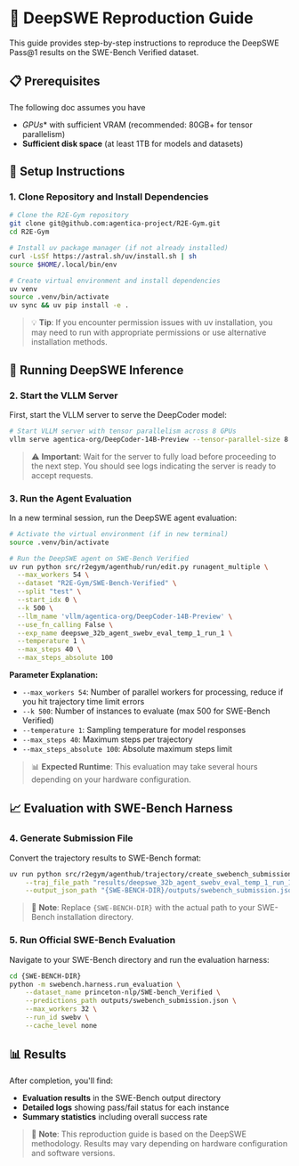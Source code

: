 # 🔬 DeepSWE Reproduction Guide

This guide provides step-by-step instructions to reproduce the DeepSWE Pass@1 results on the SWE-Bench Verified dataset.

## 📋 Prerequisites

The following doc assumes you have

- *GPUs** with sufficient VRAM (recommended: 80GB+ for tensor parallelism)
- **Sufficient disk space** (at least 1TB for models and datasets)


## 🚀 Setup Instructions

### 1. Clone Repository and Install Dependencies

```bash
# Clone the R2E-Gym repository
git clone git@github.com:agentica-project/R2E-Gym.git
cd R2E-Gym

# Install uv package manager (if not already installed)
curl -LsSf https://astral.sh/uv/install.sh | sh
source $HOME/.local/bin/env

# Create virtual environment and install dependencies
uv venv
source .venv/bin/activate
uv sync && uv pip install -e .
```

> 💡 **Tip**: If you encounter permission issues with uv installation, you may need to run with appropriate permissions or use alternative installation methods.

## 🤖 Running DeepSWE Inference

### 2. Start the VLLM Server

First, start the VLLM server to serve the DeepCoder model:

```bash
# Start VLLM server with tensor parallelism across 8 GPUs
vllm serve agentica-org/DeepCoder-14B-Preview --tensor-parallel-size 8
```

> ⚠️ **Important**: Wait for the server to fully load before proceeding to the next step. You should see logs indicating the server is ready to accept requests.

### 3. Run the Agent Evaluation

In a new terminal session, run the DeepSWE agent evaluation:

```bash
# Activate the virtual environment (if in new terminal)
source .venv/bin/activate

# Run the DeepSWE agent on SWE-Bench Verified
uv run python src/r2egym/agenthub/run/edit.py runagent_multiple \
  --max_workers 54 \
  --dataset "R2E-Gym/SWE-Bench-Verified" \
  --split "test" \
  --start_idx 0 \
  --k 500 \
  --llm_name 'vllm/agentica-org/DeepCoder-14B-Preview' \
  --use_fn_calling False \
  --exp_name deepswe_32b_agent_swebv_eval_temp_1_run_1 \
  --temperature 1 \
  --max_steps 40 \
  --max_steps_absolute 100
```

**Parameter Explanation:**
- `--max_workers 54`: Number of parallel workers for processing, reduce if you hit trajectory time limit errors
- `--k 500`: Number of instances to evaluate (max 500 for SWE-Bench Verified)
- `--temperature 1`: Sampling temperature for model responses
- `--max_steps 40`: Maximum steps per trajectory
- `--max_steps_absolute 100`: Absolute maximum steps limit

> 📊 **Expected Runtime**: This evaluation may take several hours depending on your hardware configuration.

## 📈 Evaluation with SWE-Bench Harness

### 4. Generate Submission File

Convert the trajectory results to SWE-Bench format:

```bash
uv run python src/r2egym/agenthub/trajectory/create_swebench_submission.py \
    --traj_file_path "results/deepswe_32b_agent_swebv_eval_temp_1_run_1/test_results.jsonl" \
    --output_json_path "{SWE-BENCH-DIR}/outputs/swebench_submission.json"
```

> 🔧 **Note**: Replace `{SWE-BENCH-DIR}` with the actual path to your SWE-Bench installation directory.

### 5. Run Official SWE-Bench Evaluation

Navigate to your SWE-Bench directory and run the evaluation harness:

```bash
cd {SWE-BENCH-DIR}
python -m swebench.harness.run_evaluation \
    --dataset_name princeton-nlp/SWE-bench_Verified \
    --predictions_path outputs/swebench_submission.json \
    --max_workers 32 \
    --run_id swebv \
    --cache_level none
```

## 📊 Results

After completion, you'll find:
- **Evaluation results** in the SWE-Bench output directory
- **Detailed logs** showing pass/fail status for each instance
- **Summary statistics** including overall success rate

> 📝 **Note**: This reproduction guide is based on the DeepSWE methodology. Results may vary depending on hardware configuration and software versions.

